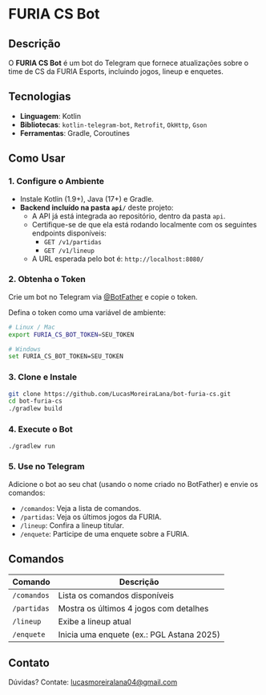 # FURIA CS Bot

## Descrição  
O **FURIA CS Bot** é um bot do Telegram que fornece atualizações sobre o time de CS da FURIA Esports, incluindo jogos, lineup e enquetes.

## Tecnologias

- **Linguagem**: Kotlin  
- **Bibliotecas**: `kotlin-telegram-bot`, `Retrofit`, `OkHttp`, `Gson`  
- **Ferramentas**: Gradle, Coroutines

## Como Usar

### 1. Configure o Ambiente

- Instale Kotlin (1.9+), Java (17+) e Gradle.
- **Backend incluído na pasta `api/`** deste projeto:
  - A API já está integrada ao repositório, dentro da pasta `api`.
  - Certifique-se de que ela está rodando localmente com os seguintes endpoints disponíveis:
    - `GET /v1/partidas`
    - `GET /v1/lineup`
  - A URL esperada pelo bot é: `http://localhost:8080/`

### 2. Obtenha o Token

Crie um bot no Telegram via [@BotFather](https://t.me/BotFather) e copie o token.

Defina o token como uma variável de ambiente:

```bash
# Linux / Mac
export FURIA_CS_BOT_TOKEN=SEU_TOKEN

# Windows
set FURIA_CS_BOT_TOKEN=SEU_TOKEN
```

### 3. Clone e Instale

```bash
git clone https://github.com/LucasMoreiraLana/bot-furia-cs.git
cd bot-furia-cs
./gradlew build
```

### 4. Execute o Bot

```bash
./gradlew run
```

### 5. Use no Telegram

Adicione o bot ao seu chat (usando o nome criado no BotFather) e envie os comandos:

- `/comandos`: Veja a lista de comandos.
- `/partidas`: Veja os últimos jogos da FURIA.
- `/lineup`: Confira a lineup titular.
- `/enquete`: Participe de uma enquete sobre a FURIA.

## Comandos

| Comando      | Descrição                                  |
|--------------|----------------------------------------------|
| `/comandos`  | Lista os comandos disponíveis                |
| `/partidas`  | Mostra os últimos 4 jogos com detalhes       |
| `/lineup`    | Exibe a lineup atual                         |
| `/enquete`   | Inicia uma enquete (ex.: PGL Astana 2025)    |

## Contato

Dúvidas? Contate: [lucasmoreiralana04@gmail.com](mailto:lucasmoreiralana04@gmail.com)
